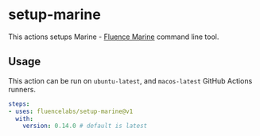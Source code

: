 # setup-marine

This actions setups Marine - [Fluence Marine](https://github.com/fluencelabs/marine) command line tool.

## Usage

This action can be run on `ubuntu-latest`, and `macos-latest` GitHub Actions runners.

```yaml
steps:
- uses: fluencelabs/setup-marine@v1
  with:
    version: 0.14.0 # default is latest
```
